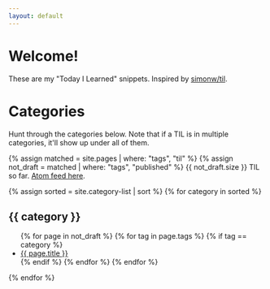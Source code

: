 ```yaml
---
layout: default
---
```


# Welcome!

These are my "Today I Learned" snippets. Inspired by [simonw/til](https://github.com/simonw/til).

# Categories

Hunt through the categories below. Note that if a TIL is in multiple categories, it'll show up under all of them.

{% assign matched = site.pages | where: "tags", "til" %}
{% assign not_draft = matched | where: "tags", "published" %}
{{ not_draft.size }} TIL so far. <a href="feed.xml">Atom feed here</a>.

{% assign sorted = site.category-list | sort %}
{% for category in sorted %}
## {{ category }}
<ul>
    {% for page in not_draft %}
      {% for tag in page.tags %}
          {% if tag == category %}
              <li><a href="{{ page.url }}">{{ page.title }}</a></li>
          {% endif %} <!-- tag match -->
      {% endfor %} <!-- tag -->
    {% endfor %} <!-- page -->
</ul>
{% endfor %} <!-- category -->